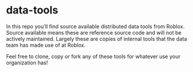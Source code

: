 # data-tools

In this repo you'll find source available distributed data tools from Roblox. Source available means these are reference source code and will not be actively maintained. Largely these are copies of internal tools that the data team has made use of at Roblox.

Feel free to clone, copy or fork any of these tools for whatever use your organization has!
